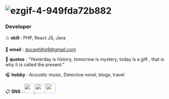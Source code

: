 # ![ezgif-4-949fda72b882](https://user-images.githubusercontent.com/48445457/91256339-4dd06a80-e791-11ea-8255-3e3adddc4a72.gif)
### Developer

:snowman: **skill**        : PHP, React JS, Java

:email: **email**          : ducanhlhp9@gmail.com

:book: **quotes**          : “Yesterday is history, tomorrow is mystery, today is a gift , that is why it is called the present.”

:headphones: **hobby**     : Acoustic music, Detective novel, blogs, travel



:clipboard: **SNS**        : [<img src="https://user-images.githubusercontent.com/48445457/91256686-30e86700-e792-11ea-8ef4-2f89e75a7cb9.png" width="30">
](https://www.linkedin.com/in/hoang-duc-anh-668872192/) [<img src="https://user-images.githubusercontent.com/48445457/91257086-35f9e600-e793-11ea-9af9-eecd41aee74c.png" width="30">](https://twitter.com/HongcAn52449307) [<img src="https://user-images.githubusercontent.com/48445457/91257308-bf111d00-e793-11ea-947c-4a6458511343.png" width="30">](https://www.facebook.com/hoangduc.anh.1420) 













